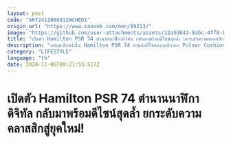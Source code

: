 ```yaml
---
layout: post
code: "ART2411060912WCHED1"
origin_url: "https://www.sanook.com/men/89213/"
image: "https://github.com/user-attachments/assets/12a5d643-8abc-4ff8-b485-037e35a6ef19"
title: "เปิดตัว Hamilton PSR 74 ตำนานนาฬิกาดิจิทัล กลับมาพร้อมดีไซน์สุดล้ำ ยกระดับความคลาสสิกสู่ยุคใหม่!"
description: "กลับมาอีกครั้งใน Hamilton PSR 74 สานต่อดีไซน์คลาสสิกจาก Pulsar Cushion ปี 1974"
category: "LIFESTYLE"
language: "th"
date: 2024-11-06T09:21:53.517Z
---
```


# เปิดตัว Hamilton PSR 74 ตำนานนาฬิกาดิจิทัล กลับมาพร้อมดีไซน์สุดล้ำ ยกระดับความคลาสสิกสู่ยุคใหม่!